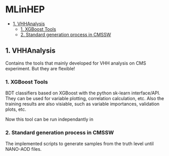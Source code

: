 # MLinHEP


<!-- TOC -->

- [1. VHHAnalysis](#1.-VHHAnalysis)
    - [1. XGBoost Tools](#1.-XGBoost-Tools)
    - [2. Standard generation process in CMSSW](#2.-Standard-generation-process-in-CMSSW)
<!-- /TOC -->


## 1. VHHAnalysis
Contains the tools that mainly developed for VHH analysis on CMS experiment. But they are flexible!
### 1. XGBoost Tools
BDT classifiers based on XGBoost with the python sk-learn interface/API. They can be used for variable plotting, correlation calculation, etc. Also the training results are also visiable, such as variable importances, validation plots, etc.

Now this tool can be run independantly in 
### 2. Standard generation process in CMSSW
The implemented scripts to generate samples from the truth level until NANO-AOD files.

